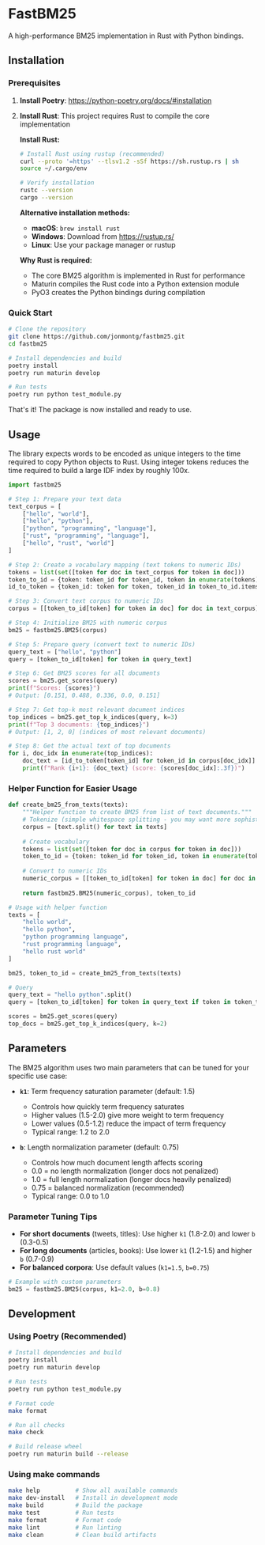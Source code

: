 # FastBM25

A high-performance BM25 implementation in Rust with Python bindings.

## Installation

### Prerequisites

1. **Install Poetry**: https://python-poetry.org/docs/#installation
2. **Install Rust**: This project requires Rust to compile the core implementation

   **Install Rust:**
   ```bash
   # Install Rust using rustup (recommended)
   curl --proto '=https' --tlsv1.2 -sSf https://sh.rustup.rs | sh
   source ~/.cargo/env
   
   # Verify installation
   rustc --version
   cargo --version
   ```

   **Alternative installation methods:**
   - **macOS**: `brew install rust`
   - **Windows**: Download from https://rustup.rs/
   - **Linux**: Use your package manager or rustup

   **Why Rust is required:**
   - The core BM25 algorithm is implemented in Rust for performance
   - Maturin compiles the Rust code into a Python extension module
   - PyO3 creates the Python bindings during compilation

### Quick Start

```bash
# Clone the repository
git clone https://github.com/jonmontg/fastbm25.git
cd fastbm25

# Install dependencies and build
poetry install
poetry run maturin develop

# Run tests
poetry run python test_module.py
```

That's it! The package is now installed and ready to use.

## Usage

The library expects words to be encoded as unique integers to the time required to copy Python objects to Rust.
Using integer tokens reduces the time required to build a large IDF index by roughly 100x.

```python
import fastbm25

# Step 1: Prepare your text data
text_corpus = [
    ["hello", "world"],
    ["hello", "python"],
    ["python", "programming", "language"],
    ["rust", "programming", "language"],
    ["hello", "rust", "world"]
]

# Step 2: Create a vocabulary mapping (text tokens to numeric IDs)
tokens = list(set([token for doc in text_corpus for token in doc]))
token_to_id = {token: token_id for token_id, token in enumerate(tokens)}
id_to_token = {token_id: token for token, token_id in token_to_id.items()}

# Step 3: Convert text corpus to numeric IDs
corpus = [[token_to_id[token] for token in doc] for doc in text_corpus]

# Step 4: Initialize BM25 with numeric corpus
bm25 = fastbm25.BM25(corpus)

# Step 5: Prepare query (convert text to numeric IDs)
query_text = ["hello", "python"]
query = [token_to_id[token] for token in query_text]

# Step 6: Get BM25 scores for all documents
scores = bm25.get_scores(query)
print(f"Scores: {scores}")
# Output: [0.151, 0.488, 0.336, 0.0, 0.151]

# Step 7: Get top-k most relevant document indices
top_indices = bm25.get_top_k_indices(query, k=3)
print(f"Top 3 documents: {top_indices}")
# Output: [1, 2, 0] (indices of most relevant documents)

# Step 8: Get the actual text of top documents
for i, doc_idx in enumerate(top_indices):
    doc_text = [id_to_token[token_id] for token_id in corpus[doc_idx]]
    print(f"Rank {i+1}: {doc_text} (score: {scores[doc_idx]:.3f})")
```

### Helper Function for Easier Usage

```python
def create_bm25_from_texts(texts):
    """Helper function to create BM25 from list of text documents."""
    # Tokenize (simple whitespace splitting - you may want more sophisticated tokenization)
    corpus = [text.split() for text in texts]
    
    # Create vocabulary
    tokens = list(set([token for doc in corpus for token in doc]))
    token_to_id = {token: token_id for token_id, token in enumerate(tokens)}
    
    # Convert to numeric IDs
    numeric_corpus = [[token_to_id[token] for token in doc] for doc in corpus]
    
    return fastbm25.BM25(numeric_corpus), token_to_id

# Usage with helper function
texts = [
    "hello world",
    "hello python", 
    "python programming language",
    "rust programming language",
    "hello rust world"
]

bm25, token_to_id = create_bm25_from_texts(texts)

# Query
query_text = "hello python".split()
query = [token_to_id[token] for token in query_text if token in token_to_id]

scores = bm25.get_scores(query)
top_docs = bm25.get_top_k_indices(query, k=2)
```

## Parameters

The BM25 algorithm uses two main parameters that can be tuned for your specific use case:

- **`k1`**: Term frequency saturation parameter (default: 1.5)
  - Controls how quickly term frequency saturates
  - Higher values (1.5-2.0) give more weight to term frequency
  - Lower values (0.5-1.2) reduce the impact of term frequency
  - Typical range: 1.2 to 2.0

- **`b`**: Length normalization parameter (default: 0.75)
  - Controls how much document length affects scoring
  - 0.0 = no length normalization (longer docs not penalized)
  - 1.0 = full length normalization (longer docs heavily penalized)
  - 0.75 = balanced normalization (recommended)
  - Typical range: 0.0 to 1.0

### Parameter Tuning Tips

- **For short documents** (tweets, titles): Use higher `k1` (1.8-2.0) and lower `b` (0.3-0.5)
- **For long documents** (articles, books): Use lower `k1` (1.2-1.5) and higher `b` (0.7-0.9)
- **For balanced corpora**: Use default values (`k1=1.5`, `b=0.75`)

```python
# Example with custom parameters
bm25 = fastbm25.BM25(corpus, k1=2.0, b=0.8)
```

## Development

### Using Poetry (Recommended)

```bash
# Install dependencies and build
poetry install
poetry run maturin develop

# Run tests
poetry run python test_module.py

# Format code
make format

# Run all checks
make check

# Build release wheel
poetry run maturin build --release
```

### Using make commands

```bash
make help          # Show all available commands
make dev-install   # Install in development mode
make build         # Build the package
make test          # Run tests
make format        # Format code
make lint          # Run linting
make clean         # Clean build artifacts
```
